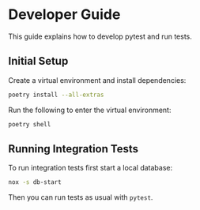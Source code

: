 # Developer Guide

This guide explains how to develop pytest and run tests.

## Initial Setup

Create a virtual environment and install dependencies:

```sh
poetry install --all-extras
```

Run the following to enter the virtual environment:

```sh
poetry shell
```

## Running Integration Tests

To run integration tests first start a local database:

```sh
nox -s db-start
```

Then you can run tests as usual with `pytest`.
